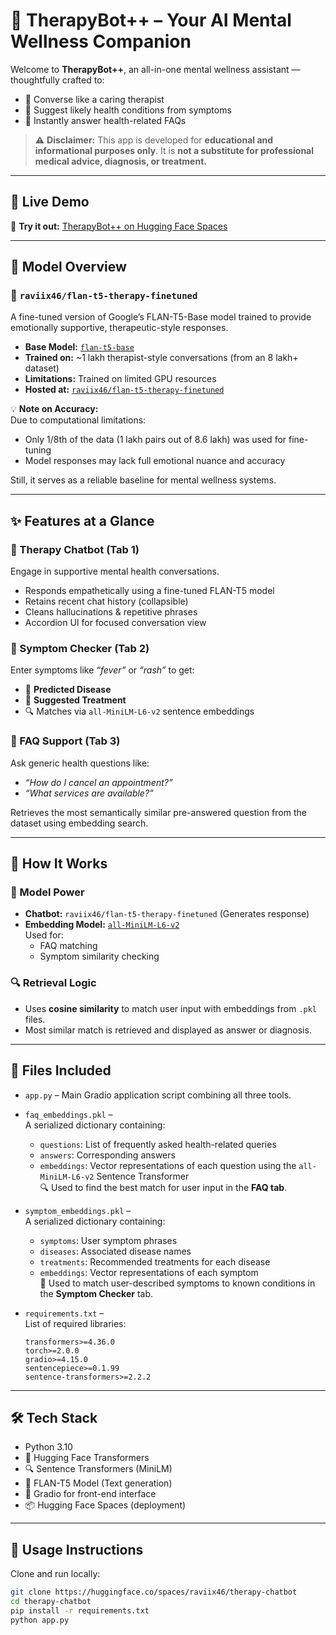 # 🧠 TherapyBot++ – Your AI Mental Wellness Companion

Welcome to **TherapyBot++**, an all-in-one mental wellness assistant — thoughtfully crafted to:

- 💬 Converse like a caring therapist  
- 🧬 Suggest likely health conditions from symptoms  
- 📘 Instantly answer health-related FAQs  

> ⚠️ **Disclaimer:** This app is developed for **educational and informational purposes only**. It is **not a substitute for professional medical advice, diagnosis, or treatment.**

---

## 🚀 Live Demo

🔗 **Try it out:** [TherapyBot++ on Hugging Face Spaces](https://huggingface.co/spaces/raviix46/Therapy-Bot)

---

## 🧠 Model Overview

### 🔹 `raviix46/flan-t5-therapy-finetuned`
A fine-tuned version of Google’s FLAN-T5-Base model trained to provide emotionally supportive, therapeutic-style responses.

- **Base Model:** [`flan-t5-base`](https://huggingface.co/google/flan-t5-base)  
- **Trained on:** ~1 lakh therapist-style conversations (from an 8 lakh+ dataset)  
- **Limitations:** Trained on limited GPU resources  
- **Hosted at:** [`raviix46/flan-t5-therapy-finetuned`](https://huggingface.co/raviix46/flan-t5-therapy-finetuned)

💡 **Note on Accuracy:**  
Due to computational limitations:
- Only 1/8th of the data (1 lakh pairs out of 8.6 lakh) was used for fine-tuning
- Model responses may lack full emotional nuance and accuracy

Still, it serves as a reliable baseline for mental wellness systems.

---

## ✨ Features at a Glance

### 💬 Therapy Chatbot (Tab 1)
Engage in supportive mental health conversations.

- Responds empathetically using a fine-tuned FLAN-T5 model
- Retains recent chat history (collapsible)
- Cleans hallucinations & repetitive phrases
- Accordion UI for focused conversation view

### 🧬 Symptom Checker (Tab 2)
Enter symptoms like *“fever”* or *“rash”* to get:

- 🦠 **Predicted Disease**
- 💊 **Suggested Treatment**
- 🔍 Matches via `all-MiniLM-L6-v2` sentence embeddings

### 📘 FAQ Support (Tab 3)
Ask generic health questions like:

- _“How do I cancel an appointment?”_
- _“What services are available?”_

Retrieves the most semantically similar pre-answered question from the dataset using embedding search.

---

## 🧬 How It Works

### 🧠 Model Power
- **Chatbot:** `raviix46/flan-t5-therapy-finetuned` (Generates response)
- **Embedding Model:** [`all-MiniLM-L6-v2`](https://huggingface.co/sentence-transformers/all-MiniLM-L6-v2)  
  Used for:
  - FAQ matching
  - Symptom similarity checking

### 🔍 Retrieval Logic
- Uses **cosine similarity** to match user input with embeddings from `.pkl` files.
- Most similar match is retrieved and displayed as answer or diagnosis.

---

## 📁 Files Included

- `app.py` – Main Gradio application script combining all three tools.

- `faq_embeddings.pkl` –  
   A serialized dictionary containing:
   - `questions`: List of frequently asked health-related queries  
   - `answers`: Corresponding answers  
   - `embeddings`: Vector representations of each question using the `all-MiniLM-L6-v2` Sentence Transformer  
   🔍 Used to find the best match for user input in the **FAQ tab**.

- `symptom_embeddings.pkl` –  
   A serialized dictionary containing:
   - `symptoms`: User symptom phrases  
   - `diseases`: Associated disease names  
   - `treatments`: Recommended treatments for each disease  
   - `embeddings`: Vector representations of each symptom  
   🧬 Used to match user-described symptoms to known conditions in the **Symptom Checker** tab.

- `requirements.txt` –  
   List of required libraries:
   ```text
   transformers>=4.36.0
   torch>=2.0.0
   gradio>=4.15.0
   sentencepiece>=0.1.99
   sentence-transformers>=2.2.2
   
---

## 🛠️ Tech Stack

- Python 3.10  
- 🤗 Hugging Face Transformers  
- 🔍 Sentence Transformers (MiniLM)  
- 🧠 FLAN-T5 Model (Text generation)  
- 🎨 Gradio for front-end interface  
- 📦 Hugging Face Spaces (deployment)

---

## 📌 Usage Instructions

Clone and run locally:

```bash
git clone https://huggingface.co/spaces/raviix46/therapy-chatbot
cd therapy-chatbot
pip install -r requirements.txt
python app.py
